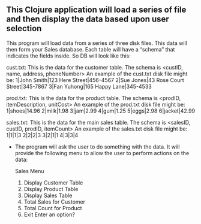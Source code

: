 ## This Clojure application will load a series of file and then display the data based upon user selection ##
This program will load data from a series of three disk files. This data will then form your
Sales database. Each table will have a “schema” that indicates the fields inside. So DB will look
like this:

cust.txt: This is the data for the customer table. The schema is
<custID, name, address, phoneNumber>
An example of the cust.txt disk file might be:
1|John Smith|123 Here Street|456-4567
2|Sue Jones|43 Rose Court Street|345-7867
3|Fan Yuhong|165 Happy Lane|345-4533

prod.txt: This is the data for the product table. The schema is
<prodID, itemDescription, unitCost>
An example of the prod.txt disk file might be:
1|shoes|14.96
2|milk|1.98
3|jam|2.99
4|gum|1.25
5|eggs|2.98
6|jacket|42.99

sales.txt: This is the data for the main sales table. The schema is
<salesID, custID, prodID, itemCount>
An example of the sales.txt disk file might be:
1|1|1|3
2|2|2|3
3|2|1|1
4|3|3|4

* The program will ask the user to do something with the data. It will provide the following menu to allow the user to perform actions on the data:

  Sales Menu 

  1. Display Customer Table
  2. Display Product Table
  3. Display Sales Table
  4. Total Sales for Customer
  5. Total Count for Product
  6. Exit
  Enter an option?
